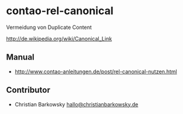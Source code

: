 contao-rel-canonical
====================

Vermeidung von Duplicate Content

http://de.wikipedia.org/wiki/Canonical_Link

Manual
-------------------

* http://www.contao-anleitungen.de/post/rel-canonical-nutzen.html


Contributor
-------------------

* Christian Barkowsky <hallo@christianbarkowsky.de>